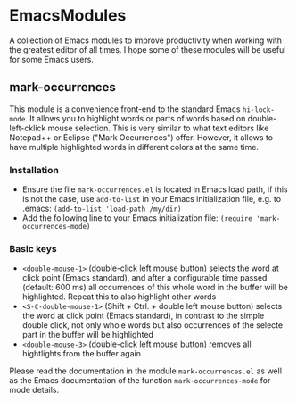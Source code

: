 # EmacsModules

A collection of Emacs modules to improve productivity when working with the greatest editor of all times. I hope some of these modules will be useful for some Emacs users.

## mark-occurrences
This module is a convenience front-end to the standard Emacs `hi-lock-mode`. It allows you to highlight words or parts of words based on double-left-cklick mouse selection. This is very similar to what text editors like Notepad++ or Eclipse ("Mark Occurrences") offer. However, it allows to have multiple highlighted words in different colors at the same time.

### Installation
* Ensure the file `mark-occurrences.el` is located in Emacs load path, if this is not the case, use `add-to-list` in your Emacs initialization file, e.g. to .emacs: `(add-to-list 'load-path /my/dir)`
* Add the following line to your Emacs initialization file: `(require 'mark-occurrences-mode)`

### Basic keys
 * `<double-mouse-1>` (double-click left mouse button) selects the word at click point (Emacs standard), and after a configurable time passed (default: 600 ms) all occurrences of this whole word in the buffer will be highlighted. Repeat this to also highlight other words
 * `<S-C-double-mouse-1>` (Shift + Ctrl. + double left mouse button) selects the word at click point (Emacs standard), in contrast to the simple double click, not only whole words but also occurrences of the selecte part in the buffer will be highlighted
 * `<double-mouse-3>` (double-click left mouse button) removes all hightlights from the buffer again
 
Please read the documentation in the module `mark-occurrences.el` as well as the Emacs documentation of the function `mark-occurrences-mode` for mode details.
